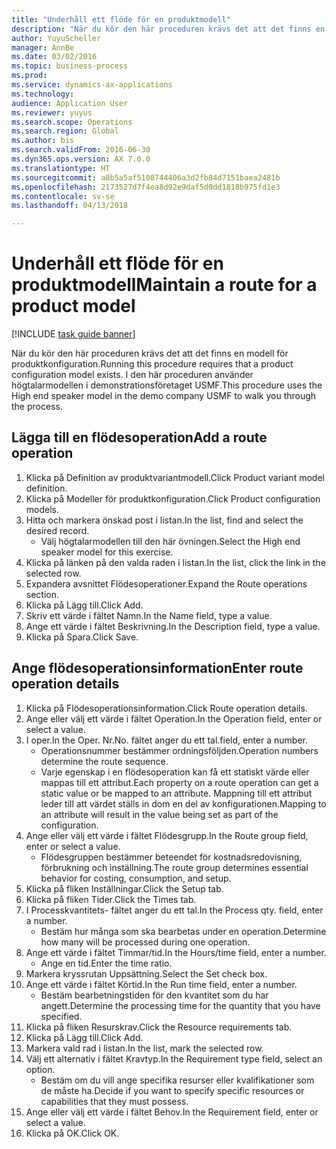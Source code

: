 ```yaml
--- 
title: "Underhåll ett flöde för en produktmodell"
description: "När du kör den här proceduren krävs det att det finns en modell för produktkonfiguration."
author: YuyuScheller
manager: AnnBe
ms.date: 03/02/2016
ms.topic: business-process
ms.prod: 
ms.service: dynamics-ax-applications
ms.technology: 
audience: Application User
ms.reviewer: yuyus
ms.search.scope: Operations
ms.search.region: Global
ms.author: bis
ms.search.validFrom: 2016-06-30
ms.dyn365.ops.version: AX 7.0.0
ms.translationtype: HT
ms.sourcegitcommit: a8b5a5af5108744406a3d2fb84d7151baea2481b
ms.openlocfilehash: 2173527d7f4ea8d92e9daf5d0dd1818b975fd1e3
ms.contentlocale: sv-se
ms.lasthandoff: 04/13/2018

---
```

# <a name="maintain-a-route-for-a-product-model"></a><span data-ttu-id="593df-103">Underhåll ett flöde för en produktmodell</span><span class="sxs-lookup"><span data-stu-id="593df-103">Maintain a route for a product model</span></span>

[!INCLUDE [task guide banner](../../includes/task-guide-banner.md)]

<span data-ttu-id="593df-104">När du kör den här proceduren krävs det att det finns en modell för produktkonfiguration.</span><span class="sxs-lookup"><span data-stu-id="593df-104">Running this procedure requires that a product configuration model exists.</span></span> <span data-ttu-id="593df-105">I den här proceduren använder högtalarmodellen i demonstrationsföretaget USMF.</span><span class="sxs-lookup"><span data-stu-id="593df-105">This procedure uses the High end speaker model in the demo company USMF to walk you through the process.</span></span>


## <a name="add-a-route-operation"></a><span data-ttu-id="593df-106">Lägga till en flödesoperation</span><span class="sxs-lookup"><span data-stu-id="593df-106">Add a route operation</span></span>
1. <span data-ttu-id="593df-107">Klicka på Definition av produktvariantmodell.</span><span class="sxs-lookup"><span data-stu-id="593df-107">Click Product variant model definition.</span></span>
2. <span data-ttu-id="593df-108">Klicka på Modeller för produktkonfiguration.</span><span class="sxs-lookup"><span data-stu-id="593df-108">Click Product configuration models.</span></span>
3. <span data-ttu-id="593df-109">Hitta och markera önskad post i listan.</span><span class="sxs-lookup"><span data-stu-id="593df-109">In the list, find and select the desired record.</span></span>
    * <span data-ttu-id="593df-110">Välj högtalarmodellen till den här övningen.</span><span class="sxs-lookup"><span data-stu-id="593df-110">Select the High end speaker model for this exercise.</span></span>  
4. <span data-ttu-id="593df-111">Klicka på länken på den valda raden i listan.</span><span class="sxs-lookup"><span data-stu-id="593df-111">In the list, click the link in the selected row.</span></span>
5. <span data-ttu-id="593df-112">Expandera avsnittet Flödesoperationer.</span><span class="sxs-lookup"><span data-stu-id="593df-112">Expand the Route operations section.</span></span>
6. <span data-ttu-id="593df-113">Klicka på Lägg till.</span><span class="sxs-lookup"><span data-stu-id="593df-113">Click Add.</span></span>
7. <span data-ttu-id="593df-114">Skriv ett värde i fältet Namn.</span><span class="sxs-lookup"><span data-stu-id="593df-114">In the Name field, type a value.</span></span>
8. <span data-ttu-id="593df-115">Ange ett värde i fältet Beskrivning.</span><span class="sxs-lookup"><span data-stu-id="593df-115">In the Description field, type a value.</span></span>
9. <span data-ttu-id="593df-116">Klicka på Spara.</span><span class="sxs-lookup"><span data-stu-id="593df-116">Click Save.</span></span>

## <a name="enter-route-operation-details"></a><span data-ttu-id="593df-117">Ange flödesoperationsinformation</span><span class="sxs-lookup"><span data-stu-id="593df-117">Enter route operation details</span></span>
1. <span data-ttu-id="593df-118">Klicka på Flödesoperationsinformation.</span><span class="sxs-lookup"><span data-stu-id="593df-118">Click Route operation details.</span></span>
2. <span data-ttu-id="593df-119">Ange eller välj ett värde i fältet Operation.</span><span class="sxs-lookup"><span data-stu-id="593df-119">In the Operation field, enter or select a value.</span></span>
3. <span data-ttu-id="593df-120">I oper.</span><span class="sxs-lookup"><span data-stu-id="593df-120">In the Oper.</span></span> <span data-ttu-id="593df-121">Nr.</span><span class="sxs-lookup"><span data-stu-id="593df-121">No.</span></span> <span data-ttu-id="593df-122">fältet anger du ett tal.</span><span class="sxs-lookup"><span data-stu-id="593df-122">field, enter a number.</span></span>
    * <span data-ttu-id="593df-123">Operationsnummer bestämmer ordningsföljden.</span><span class="sxs-lookup"><span data-stu-id="593df-123">Operation numbers determine the route sequence.</span></span>  
    * <span data-ttu-id="593df-124">Varje egenskap i en flödesoperation kan få ett statiskt värde eller mappas till ett attribut.</span><span class="sxs-lookup"><span data-stu-id="593df-124">Each property on a route operation can get a static value or be mapped to an attribute.</span></span> <span data-ttu-id="593df-125">Mappning till ett attribut leder till att värdet ställs in dom en del av konfigurationen.</span><span class="sxs-lookup"><span data-stu-id="593df-125">Mapping to an attribute will result in the value being set as part of the configuration.</span></span>  
4. <span data-ttu-id="593df-126">Ange eller välj ett värde i fältet Flödesgrupp.</span><span class="sxs-lookup"><span data-stu-id="593df-126">In the Route group field, enter or select a value.</span></span>
    * <span data-ttu-id="593df-127">Flödesgruppen bestämmer beteendet för kostnadsredovisning, förbrukning och inställning.</span><span class="sxs-lookup"><span data-stu-id="593df-127">The route group determines essential behavior for costing, consumption, and setup.</span></span>  
5. <span data-ttu-id="593df-128">Klicka på fliken Inställningar.</span><span class="sxs-lookup"><span data-stu-id="593df-128">Click the Setup tab.</span></span>
6. <span data-ttu-id="593df-129">Klicka på fliken Tider.</span><span class="sxs-lookup"><span data-stu-id="593df-129">Click the Times tab.</span></span>
7. <span data-ttu-id="593df-130">I Processkvantitets- fältet anger du ett tal.</span><span class="sxs-lookup"><span data-stu-id="593df-130">In the Process qty. field, enter a number.</span></span>
    * <span data-ttu-id="593df-131">Bestäm hur många som ska bearbetas under en operation.</span><span class="sxs-lookup"><span data-stu-id="593df-131">Determine how many will be processed during one operation.</span></span>  
8. <span data-ttu-id="593df-132">Ange ett värde i fältet Timmar/tid.</span><span class="sxs-lookup"><span data-stu-id="593df-132">In the Hours/time field, enter a number.</span></span>
    * <span data-ttu-id="593df-133">Ange en tid.</span><span class="sxs-lookup"><span data-stu-id="593df-133">Enter the time ratio.</span></span>  
9. <span data-ttu-id="593df-134">Markera kryssrutan Uppsättning.</span><span class="sxs-lookup"><span data-stu-id="593df-134">Select the Set check box.</span></span>
10. <span data-ttu-id="593df-135">Ange ett värde i fältet Körtid.</span><span class="sxs-lookup"><span data-stu-id="593df-135">In the Run time field, enter a number.</span></span>
    * <span data-ttu-id="593df-136">Bestäm bearbetningstiden för den kvantitet som du har angett.</span><span class="sxs-lookup"><span data-stu-id="593df-136">Determine the processing time for the quantity that you have specified.</span></span>  
11. <span data-ttu-id="593df-137">Klicka på fliken Resurskrav.</span><span class="sxs-lookup"><span data-stu-id="593df-137">Click the Resource requirements tab.</span></span>
12. <span data-ttu-id="593df-138">Klicka på Lägg till.</span><span class="sxs-lookup"><span data-stu-id="593df-138">Click Add.</span></span>
13. <span data-ttu-id="593df-139">Markera vald rad i listan.</span><span class="sxs-lookup"><span data-stu-id="593df-139">In the list, mark the selected row.</span></span>
14. <span data-ttu-id="593df-140">Välj ett alternativ i fältet Kravtyp.</span><span class="sxs-lookup"><span data-stu-id="593df-140">In the Requirement type field, select an option.</span></span>
    * <span data-ttu-id="593df-141">Bestäm om du vill ange specifika resurser eller kvalifikationer som de måste ha.</span><span class="sxs-lookup"><span data-stu-id="593df-141">Decide if you want to specify specific resources or capabilities that they must possess.</span></span>  
15. <span data-ttu-id="593df-142">Ange eller välj ett värde i fältet Behov.</span><span class="sxs-lookup"><span data-stu-id="593df-142">In the Requirement field, enter or select a value.</span></span>
16. <span data-ttu-id="593df-143">Klicka på OK.</span><span class="sxs-lookup"><span data-stu-id="593df-143">Click OK.</span></span>


